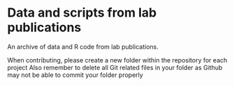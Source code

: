 # Data and scripts from lab publications
 An archive of data and R code from lab publications. 
 
 When contributing, please create a new folder within the repository for each project
 Also remember to delete all Git related files in your folder as Github may not be able to commit your folder properly
